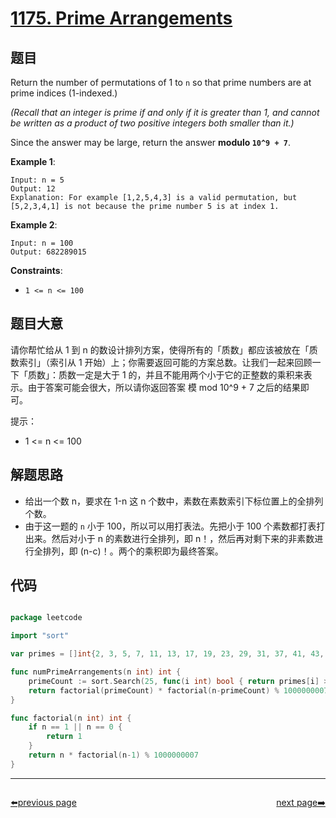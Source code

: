 # [1175. Prime Arrangements](https://leetcode.com/problems/prime-arrangements/)


## 题目

Return the number of permutations of 1 to `n` so that prime numbers are at prime indices (1-indexed.)

*(Recall that an integer is prime if and only if it is greater than 1, and cannot be written as a product of two positive integers both smaller than it.)*

Since the answer may be large, return the answer **modulo `10^9 + 7`**.

**Example 1**:

    Input: n = 5
    Output: 12
    Explanation: For example [1,2,5,4,3] is a valid permutation, but [5,2,3,4,1] is not because the prime number 5 is at index 1.

**Example 2**:

    Input: n = 100
    Output: 682289015

**Constraints**:

- `1 <= n <= 100`


## 题目大意


请你帮忙给从 1 到 n 的数设计排列方案，使得所有的「质数」都应该被放在「质数索引」（索引从 1 开始）上；你需要返回可能的方案总数。让我们一起来回顾一下「质数」：质数一定是大于 1 的，并且不能用两个小于它的正整数的乘积来表示。由于答案可能会很大，所以请你返回答案 模 mod 10^9 + 7 之后的结果即可。

提示：

- 1 <= n <= 100

## 解题思路

- 给出一个数 n，要求在 1-n 这 n 个数中，素数在素数索引下标位置上的全排列个数。
- 由于这一题的 `n` 小于 100，所以可以用打表法。先把小于 100 个素数都打表打出来。然后对小于 n 的素数进行全排列，即 n！，然后再对剩下来的非素数进行全排列，即 (n-c)！。两个的乘积即为最终答案。


## 代码

```go

package leetcode

import "sort"

var primes = []int{2, 3, 5, 7, 11, 13, 17, 19, 23, 29, 31, 37, 41, 43, 47, 53, 59, 61, 67, 71, 73, 79, 83, 89, 97}

func numPrimeArrangements(n int) int {
	primeCount := sort.Search(25, func(i int) bool { return primes[i] > n })
	return factorial(primeCount) * factorial(n-primeCount) % 1000000007
}

func factorial(n int) int {
	if n == 1 || n == 0 {
		return 1
	}
	return n * factorial(n-1) % 1000000007
}

```



----------------------------------------------
<div style="display: flex;justify-content: space-between;align-items: center;">
<p><a href="https://books.halfrost.com/leetcode/ChapterFour/1100~1199/1171.Remove-Zero-Sum-Consecutive-Nodes-from-Linked-List/">⬅️previous page</a></p>
<p><a href="https://books.halfrost.com/leetcode/ChapterFour/1100~1199/1178.Number-of-Valid-Words-for-Each-Puzzle/">next page➡️</a></p>
</div>
